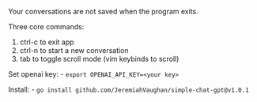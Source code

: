 Your conversations are not saved when the program exits.

Three core commands: 
 1. ctrl-c to exit app
 2. ctrl-n to start a new conversation
 3. tab to toggle scroll mode (vim keybinds to scroll)

Set openai key:
    - `export OPENAI_API_KEY=<your key>`

Install:
    - `go install github.com/JeremiahVaughan/simple-chat-gpt@v1.0.1`
